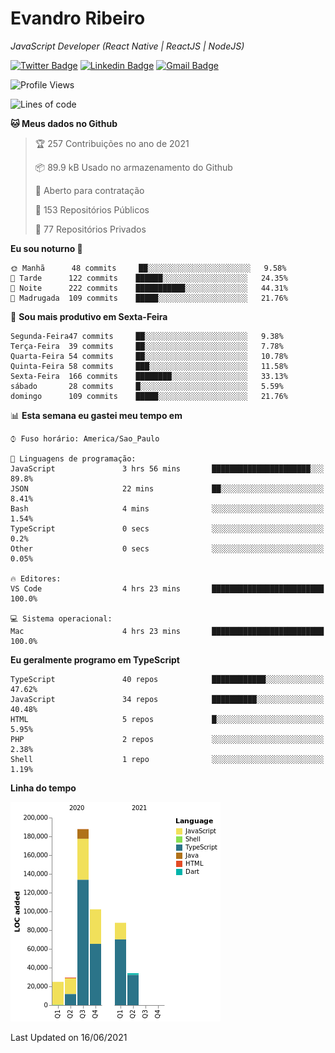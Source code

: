 # Evandro **Ribeiro**

*JavaScript Developer (React Native | ReactJS | NodeJS)*

[![Twitter Badge](https://img.shields.io/badge/-@ribeiroevandro-201B2D?style=flat-square&labelColor=201B2D&logo=twitter&logoColor=white&link=https://twitter.com/ribeiroevandro)](https://twitter.com/ribeiroevandro) 
[![Linkedin Badge](https://img.shields.io/badge/-Evandro%20Ribeiro-201B2D?style=flat-square&logo=Linkedin&logoColor=white&link=https://www.linkedin.com/in/ribeiroevandro)](https://www.linkedin.com/in/ribeiroevandro) 
[![Gmail Badge](https://img.shields.io/badge/-oi@ribeiroevandro.com.br-201B2D?style=flat-square&logo=Gmail&logoColor=white&link=mailto:oi@ribeiroevandro.com.br)](mailto:oi@ribeiroevandro.com.br)


<!--START_SECTION:waka-->
![Profile Views](http://img.shields.io/badge/Visualizac%C3%B5es%20do%20perfil-7-blue)

![Lines of code](https://img.shields.io/badge/Desde%20o%20Hello%20World%20eu%20escrevi-466053%20linhas%20de%20c%C3%B3digo-blue)

**🐱 Meus dados no Github** 

> 🏆 257 Contribuições no ano de 2021
 > 
> 📦 89.9 kB Usado no armazenamento do Github 
 > 
> 💼 Aberto para contratação
 > 
> 📜 153 Repositórios Públicos 
 > 
> 🔑 77 Repositórios Privados  
 > 
**Eu sou noturno 🦉** 

```text
🌞 Manhã      48 commits     ██░░░░░░░░░░░░░░░░░░░░░░░   9.58% 
🌆 Tarde      122 commits    ██████░░░░░░░░░░░░░░░░░░░   24.35% 
🌃 Noite      222 commits    ███████████░░░░░░░░░░░░░░   44.31% 
🌙 Madrugada  109 commits    █████░░░░░░░░░░░░░░░░░░░░   21.76%

```
📅 **Sou mais produtivo em Sexta-Feira** 

```text
Segunda-Feira47 commits     ██░░░░░░░░░░░░░░░░░░░░░░░   9.38% 
Terça-Feira  39 commits     ██░░░░░░░░░░░░░░░░░░░░░░░   7.78% 
Quarta-Feira 54 commits     ██░░░░░░░░░░░░░░░░░░░░░░░   10.78% 
Quinta-Feira 58 commits     ███░░░░░░░░░░░░░░░░░░░░░░   11.58% 
Sexta-Feira  166 commits    ████████░░░░░░░░░░░░░░░░░   33.13% 
sábado       28 commits     █░░░░░░░░░░░░░░░░░░░░░░░░   5.59% 
domingo      109 commits    █████░░░░░░░░░░░░░░░░░░░░   21.76%

```


📊 **Esta semana eu gastei meu tempo em** 

```text
⌚︎ Fuso horário: America/Sao_Paulo

💬 Linguagens de programação: 
JavaScript               3 hrs 56 mins       ██████████████████████░░░   89.8% 
JSON                     22 mins             ██░░░░░░░░░░░░░░░░░░░░░░░   8.41% 
Bash                     4 mins              ░░░░░░░░░░░░░░░░░░░░░░░░░   1.54% 
TypeScript               0 secs              ░░░░░░░░░░░░░░░░░░░░░░░░░   0.2% 
Other                    0 secs              ░░░░░░░░░░░░░░░░░░░░░░░░░   0.05%

🔥 Editores: 
VS Code                  4 hrs 23 mins       █████████████████████████   100.0%

💻 Sistema operacional: 
Mac                      4 hrs 23 mins       █████████████████████████   100.0%

```

**Eu geralmente programo em TypeScript** 

```text
TypeScript               40 repos            ████████████░░░░░░░░░░░░░   47.62% 
JavaScript               34 repos            ██████████░░░░░░░░░░░░░░░   40.48% 
HTML                     5 repos             █░░░░░░░░░░░░░░░░░░░░░░░░   5.95% 
PHP                      2 repos             ░░░░░░░░░░░░░░░░░░░░░░░░░   2.38% 
Shell                    1 repo              ░░░░░░░░░░░░░░░░░░░░░░░░░   1.19%

```


**Linha do tempo**

![Chart not found](https://raw.githubusercontent.com/ribeiroevandro/ribeiroevandro/master/charts/bar_graph.png) 


 Last Updated on 16/06/2021
<!--END_SECTION:waka-->
